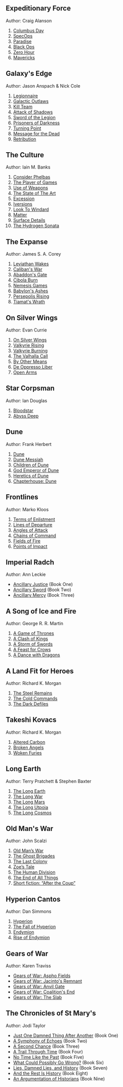 ## Expeditionary Force

Author: Craig Alanson

1. [Columbus Day](https://amzn.to/2T226jL)
2. [SpecOps](https://amzn.to/2T7W0OL)
3. [Paradise](https://amzn.to/2Dj4tZS)
4. [Black Ops](https://amzn.to/2RQfohL)
5. [Zero Hour](https://amzn.to/2T8Txn5)
6. [Mavericks](https://amzn.to/2OL0UxW)

## Galaxy's Edge

Author: Jason Anspach & Nick Cole

1. [Legionnaire](https://amzn.to/2DiZV5R)
2. [Galactic Outlaws](https://amzn.to/2OH2K2v)
3. [Kill Team](https://amzn.to/2DiM3bF)
4. [Attack of Shadows](https://amzn.to/2T22NJT)
5. [Sword of the Legion](https://amzn.to/2T8ERof)
6. [Prisoners of Darkness](https://amzn.to/2FlkZv8)
7. [Turning Point](https://amzn.to/2RQ0rfx)
8. [Message for the Dead](https://amzn.to/2DgwjpM)
9. [Retribution](https://amzn.to/2DiR6Jm)

## The Culture

Author: Iain M. Banks

1. [Consider Phelbas](https://amzn.to/2FkuISs)
2. [The Player of Games](https://amzn.to/2DBEXA3)
3. [Use of Weapons](https://amzn.to/2qR3OYt)
4. [The State of The Art](https://amzn.to/2TbZ4JV)
5. [Excession](https://amzn.to/2RNP1ZR)
6. [Iversions](https://amzn.to/2K2tFFC)
7. [Look To Windard](https://amzn.to/2K2qpdm)
8. [Matter](https://amzn.to/2DAJxi4)
9. [Surface Details](https://amzn.to/2RPevpF)
10. [The Hydrogen Sonata](https://amzn.to/2T6BVIu)

## The Expanse

Author: James S. A. Corey

1. [Leviathan Wakes](https://amzn.to/2DzvVnl)
2. [Caliban's War](https://amzn.to/2JYRX37)
3. [Abaddon's Gate](https://amzn.to/2FkxtmD)
4. [Cibola Burn](https://amzn.to/2FkxvLh)
5. [Nemesis Games](https://amzn.to/2RRD45o)
6. [Babylon's Ashes](https://amzn.to/2qR4pJH)
7. [Persepolis Rising](https://amzn.to/2RRDSaq)
8. [Tiamat's Wrath](https://amzn.to/2qLm3OR)

## On Silver Wings

Author: Evan Currie

1. [On Silver Wings](https://amzn.to/2DiT3FG)
2. [Valkyrie Rising](https://amzn.to/2JYTUN2)
3. [Valkyrie Burning](https://amzn.to/2DB1Jbg)
4. [The Valhalla Call](https://amzn.to/2Fw0SL1)
5. [By Other Means](https://amzn.to/2OIEJrU)
6. [De Oppresso Liber](https://amzn.to/2FmPSzh)
7. [Open Arms](https://amzn.to/2FmQ6q7)

## Star Corpsman

Author: Ian Douglas

1. [Bloodstar](https://amzn.to/2Fgu4Fl)
2. [Abyss Deep](https://amzn.to/2qJUHIL)

## Dune

Author: Frank Herbert 

1. [Dune](https://amzn.to/2RWqmCD)
2. [Dune Messiah](https://amzn.to/2T8OeUI)
3. [Children of Dune](https://amzn.to/2T9Z6la)
4. [God Emperor of Dune](https://amzn.to/2ROmxz6)
5. [Heretics of Dune](https://amzn.to/2T8SPpV)
6. [Chapterhouse: Dune](https://amzn.to/2RSrozw)

## Frontlines

Author: Marko Kloos 

1. [Terms of Enlistment](https://amzn.to/2DjJ7Mb)
2. [Lines of Departure](https://amzn.to/2OHgJFN) 
3. [Angles of Attack](https://amzn.to/2z4c8II)
4. [Chains of Command](https://amzn.to/2RPdoGv)
5. [Fields of Fire](https://amzn.to/2DiPS0s)
6. [Points of Impact](https://amzn.to/2Fh2fNn)

## Imperial Radch

Author: Ann Leckie

- [Ancillary Justice](https://amzn.to/2CoIOgI) (Book One)
- [Ancillary Sword](https://amzn.to/2T8rsMc) (Book Two)
- [Ancillary Mercy](https://amzn.to/2DfYnJh) (Book Three)

## A Song of Ice and Fire

Author: George R. R. Martin

1. [A Game of Thrones](https://amzn.to/2z6m4Sa)
2. [A Clash of Kings](https://amzn.to/2RQ09oX)
3. [A Storm of Swords](https://amzn.to/2Fh2qIx)
4. [A Feast for Crows](https://amzn.to/2T6mqjT)
5. [A Dance with Dragons](https://amzn.to/2qHOQUn)

## A Land Fit for Heroes

Author: Richard K. Morgan 

1. [The Steel Remains](https://amzn.to/2DzPJa5)
2. [The Cold Commands](https://amzn.to/2PS6enM)
3. [The Dark Defiles](https://amzn.to/2DAH47i)

## Takeshi Kovacs

Author: Richard K. Morgan 

1. [Altered Carbon](https://amzn.to/2Dz1lKk)
2. [Broken Angels](https://amzn.to/2DBcdYj)
3. [Woken Furies](https://amzn.to/2DAZMvs)

## Long Earth

Author: Terry Pratchett & Stephen Baxter

1. [The Long Earth](https://amzn.to/2RSsjzY)
2. [The Long War](https://amzn.to/2RTr7wb)
3. [The Long Mars](https://amzn.to/2DiMenl)
4. [The Long Utpoia](https://amzn.to/2FiAgNh)
5. [The Long Cosmos](https://amzn.to/2RPvt7c)

## Old Man's War

Author: John Scalzi

1. [Old Man’s War](https://amzn.to/2T8F9LR)
2. [The Ghost Brigades](https://amzn.to/2DBBRfy)
3. [The Last Colony](https://amzn.to/2qKKv2O)
4. [Zoe’s Tale](https://amzn.to/2FgV8nW)
5. [The Human Division](https://amzn.to/2FiIgh7)
6. [The End of All Things](https://amzn.to/2qJAUJK)
7. [Short fiction: “After the Coup”](https://amzn.to/2Ft3EQO)

## Hyperion Cantos

Author: Dan Simmons

1. [Hyperion](https://amzn.to/2OIEm0N)
2. [The Fall of Hyperion](https://amzn.to/2T61lWJ)
3. [Endymion](https://amzn.to/2T4Tk4B)
4. [Rise of Endymion](https://amzn.to/2FhoWRu)

## Gears of War

Author: Karen Traviss

- [Gears of War: Aspho Fields](https://amzn.to/2uo2M7Y)
- [Gears of War: Jacinto's Remnant](https://amzn.to/2ur3EIK)
- [Gears of War: Anvil Gate](https://amzn.to/2YmQZ7u)
- [Gears of War: Coalition's End](https://amzn.to/2uoLAiH)
- [Gears of War: The Slab]()

## The Chronicles of St Mary's

Author: Jodi Taylor

- [Just One Damned Thing After Another](https://amzn.to/2S6XyHo) (Book One)
- [A Symphony of Echoes](https://amzn.to/2Bw8RDz) (Book Two)
- [A Second Chance](https://amzn.to/2BuIz4K) (Book Three)
- [A Trail Through Time](https://amzn.to/2TITDlG) (Book Four)
- [No Time Like the Past](https://amzn.to/2PPXQ93) (Book Five)
- [What Could Possibly Go Wrong?](https://amzn.to/2DWm2QQ) (Book Six)
- [Lies, Damned Lies, and History](https://amzn.to/2KusYoH) (Book Seven)
- [And the Rest Is History](https://amzn.to/2DXqrTw) (Book Eight)
- [An Argumentation of Historians](https://amzn.to/2S6hj1G) (Book Nine)
